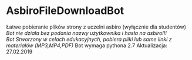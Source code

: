 # AsbiroFileDownloadBot
Łatwe pobieranie plików strony z uczelni asbiro (wyłącznie dla studentów)</br>
*Bot nie działa bez podania nazwy użytkownika i hasła na asbiro!!!*</br>
*Bot Stworzony w celach edukacyjnych, pobiera pliki lub same linki z materiałów (MP3,MP4,PDF)*
Bot wymaga pythona 2.7
Aktualizacja: 27.02.2019
